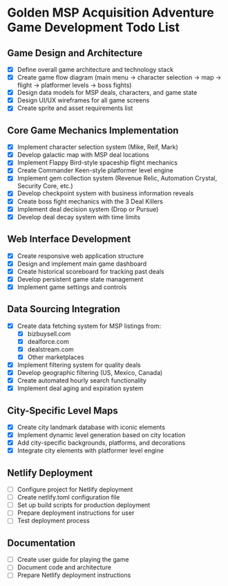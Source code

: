# Golden MSP Acquisition Adventure Game Development Todo List

## Game Design and Architecture
- [x] Define overall game architecture and technology stack
- [x] Create game flow diagram (main menu → character selection → map → flight → platformer levels → boss fights)
- [x] Design data models for MSP deals, characters, and game state
- [x] Design UI/UX wireframes for all game screens
- [x] Create sprite and asset requirements list

## Core Game Mechanics Implementation
- [x] Implement character selection system (Mike, Reif, Mark)
- [x] Develop galactic map with MSP deal locations
- [x] Implement Flappy Bird-style spaceship flight mechanics
- [x] Create Commander Keen-style platformer level engine
- [x] Implement gem collection system (Revenue Relic, Automation Crystal, Security Core, etc.)
- [x] Develop checkpoint system with business information reveals
- [x] Create boss fight mechanics with the 3 Deal Killers
- [x] Implement deal decision system (Drop or Pursue)
- [x] Develop deal decay system with time limits

## Web Interface Development
- [x] Create responsive web application structure
- [x] Design and implement main game dashboard
- [x] Create historical scoreboard for tracking past deals
- [x] Develop persistent game state management
- [x] Implement game settings and controls

## Data Sourcing Integration
- [x] Create data fetching system for MSP listings from:
  - [x] bizbuysell.com
  - [x] dealforce.com
  - [x] dealstream.com
  - [x] Other marketplaces
- [x] Implement filtering system for quality deals
- [x] Develop geographic filtering (US, Mexico, Canada)
- [x] Create automated hourly search functionality
- [x] Implement deal aging and expiration system

## City-Specific Level Maps
- [x] Create city landmark database with iconic elements
- [x] Implement dynamic level generation based on city location
- [x] Add city-specific backgrounds, platforms, and decorations
- [x] Integrate city elements with platformer level engine

## Netlify Deployment
- [ ] Configure project for Netlify deployment
- [ ] Create netlify.toml configuration file
- [ ] Set up build scripts for production deployment
- [ ] Prepare deployment instructions for user
- [ ] Test deployment process

## Documentation
- [ ] Create user guide for playing the game
- [ ] Document code and architecture
- [ ] Prepare Netlify deployment instructions
